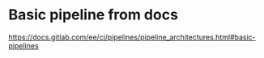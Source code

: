 # Basic pipeline from docs

https://docs.gitlab.com/ee/ci/pipelines/pipeline_architectures.html#basic-pipelines
